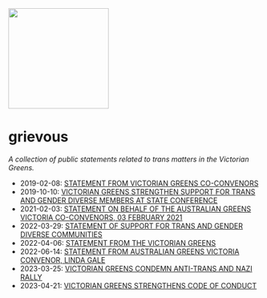 <img width="200" src="https://user-images.githubusercontent.com/834880/229297639-5b77831f-85b0-4f5b-9384-d6b631444e1c.png" /> 

# grievous
_A collection of public statements related to trans matters in the Victorian Greens._

* 2019-02-08: [STATEMENT FROM VICTORIAN GREENS CO-CONVENORS](https://greens.org.au/vic/news/statement-victorian-greens-co-convenors)
* 2019-10-10: [VICTORIAN GREENS STRENGTHEN SUPPORT FOR TRANS AND GENDER DIVERSE MEMBERS AT STATE CONFERENCE](https://greens.org.au/vic/news/victorian-greens-strengthen-support-trans-and-gender-diverse-members-state-conference)
* 2021-02-03: [STATEMENT ON BEHALF OF THE AUSTRALIAN GREENS VICTORIA CO-CONVENORS, 03 FEBRUARY 2021](https://greens.org.au/vic/news/statement-behalf-australian-greens-victoria-co-convenors-03-february-2021)
* 2022-03-29: [STATEMENT OF SUPPORT FOR TRANS AND GENDER DIVERSE COMMUNITIES](https://greens.org.au/vic/news/statement-of-support-for-trans-and-gender-diverse-communities)
* 2022-04-06: [STATEMENT FROM THE VICTORIAN GREENS](https://greens.org.au/vic/news/statement-from-the-victorian-greens)
* 2022-06-14: [STATEMENT FROM AUSTRALIAN GREENS VICTORIA CONVENOR, LINDA GALE](https://greens.org.au/vic/news/statement-from-australian-greens-victoria-convenor-linda-gale)
* 2023-03-25: [VICTORIAN GREENS CONDEMN ANTI-TRANS AND NAZI RALLY](https://greens.org.au/vic/news/victorian-greens-condemn-anti-trans-and-nazi-rally)
* 2023-04-21: [VICTORIAN GREENS STRENGTHENS CODE OF CONDUCT](https://greens.org.au/vic/news/victorian-greens-strengthens-code-conduct)
